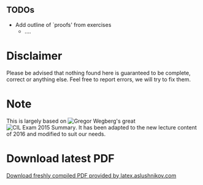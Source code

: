 ## TODOs

- Add outline of `proofs' from exercises
	- ....

# Disclaimer
Please be advised that nothing found here is guaranteed to be complete, correct or anything else. Feel free to report errors, we will try to fix them.

# Note
This is largely based on ![Gregor Wegberg's](https://github.com/groggi) great ![CIL Exam 2015 Summary](https://github.com/groggi/eth-cil-exam-summary).
It has been adapted to the new lecture content of 2016 and modified to suit our needs.

# Download latest PDF
[Download freshly compiled PDF provided by latex.aslushnikov.com](http://latex.aslushnikov.com/compile?git=https://github.com/PJK/eth-cil-exam-summary&target=main.tex)
